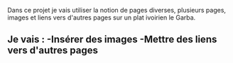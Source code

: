 Dans ce projet je vais utiliser la notion de pages diverses, plusieurs pages,
images et liens vers d'autres pages sur un plat ivoirien le Garba.

Je vais :
-Insérer des images
-Mettre des liens vers d'autres pages
-
